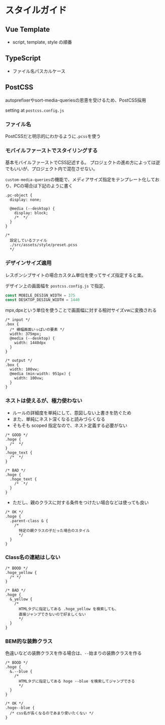 # スタイルガイド

## Vue Template

- script, template, style の順番

## TypeScript

- ファイル名パスカルケース

## PostCSS

autoprefixerやsort-media-queriesの恩恵を受けるため、PostCSS採用

setting at `postcss.config.js`

### ファイル名

PostCSSだと明示的にわかるように`.pcss`を使う

### モバイルファーストでスタイリングする

基本モバイルファーストでCSS記述する。
プロジェクトの進め方によっては逆でもいいが、プロジェクト内で混在させない。

`custom-media-queries`の機能で、メディアサイズ指定をテンプレート化しており、PCの場合は下記のように書く

```pcss
.pc-object {
  display: none;

  @media (--desktop) {
    display: block;
    /*  */
  }
}

/* 
  設定しているファイル
  ./src/assets/style/preset.pcss 
  */
```

### デザインサイズ適用

レスポンシブサイトの場合カスタム単位を使ってサイズ指定すると楽。

デザイン上の画面幅を `postcss.config.js` で指定、

```js
const MOBILE_DESIGN_WIDTH = 375
const DESKTOP_DESIGN_WIDTH = 1440
```

mpx,dpxという単位を使うことで画面幅に対する相対サイズvwに変換される

```pcss
/* input */
.box {
  /* 横幅画面いっぱいの要素 */
  width: 375mpx;
  @media (--desktop) {
    width: 1440dpx
  }
}

/* output */
.box {
  width: 100vw;
  @media (min-width: 951px) {
    width: 100vw;
  }
}
```

### ネストは使えるが、極力使わない

- ルールの詳細度を単純にして、意図しない上書きを防ぐため
- また、単純にネスト深くなると読みづらくなる
- そもそも scoped 指定なので、ネスト定義する必要がない

```pcss
/* GOOD */
.hoge {
  /*  */
}
.hoge_text {
  /*  */
}

/* BAD */
.hoge {
  .hoge_text {
    /*  */
  }
}
```

- ただし、親のクラスに対する条件をつけたい場合などは使っても良い

```pcss
/* OK */
.hoge {
  .parent-class & {
    /* 
      特定の親クラスの子だった場合のスタイル
      */
  }
}
```

### Class名の連結はしない

```pcss
/* BOOD */
.hoge_yellow {
  /* */
}

/* BAD */
.hoge {
  &_yellow {
    /* 
      HTMLタグに指定してある .hoge_yellow を検索しても、
      直接ジャンプできないので好ましくない 
      */
  }
}
```

### BEM的な装飾クラス

色違いなどの装飾クラスを作る場合は、`--`始まりの装飾クラスを作る

```pcss
/* BOOD */
.hoge {
  &.--blue {
    /* 
      HTMLタグに指定してある hoge --blue を検索してジャンプできる
      */
  }
}

/* OK */
.hoge--blue {
  /* css名が長くなるのであまり使いたくない */
}
```
